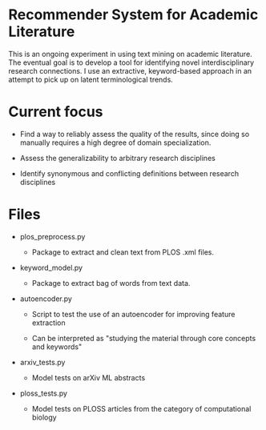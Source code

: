 # Recommender System for Academic Literature
This is an ongoing experiment in using text mining on academic literature. The eventual goal is to develop a tool for identifying novel interdisciplinary research connections. I use an extractive, keyword-based approach in an attempt to pick up on latent terminological trends.

# Current focus
- Find a way to reliably assess the quality of the results, since doing so manually requires a high degree of domain specialization.

- Assess the generalizability to arbitrary research disciplines

- Identify synonymous and conflicting definitions between research disciplines

# Files

- plos_preprocess.py

  - Package to extract and clean text from PLOS .xml files.

- keyword_model.py

  - Package to extract bag of words from text data.

- autoencoder.py

  - Script to test the use of an autoencoder for improving feature extraction

  - Can be interpreted as "studying the material through core concepts and keywords"

- arxiv_tests.py

  - Model tests on arXiv ML abstracts

- ploss_tests.py

  - Model tests on PLOSS articles from the category of computational biology
